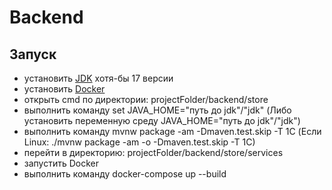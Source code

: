# Backend

## Запуск

- установить [JDK](https://jdk.java.net/archive/) хотя-бы 17 версии
- установить [Docker](https://docs.docker.com/engine/install/)
- открыть cmd по директории: projectFolder/backend/store
- выполнить команду set JAVA_HOME="путь до jdk"/"jdk" (Либо установить переменную среду JAVA_HOME="путь до jdk"/"jdk")
- выполнить команду mvnw package -am -Dmaven.test.skip -T 1C (Если Linux: ./mvnw package -am -o -Dmaven.test.skip -T 1C)
- перейти в директорию: projectFolder/backend/store/services
- запустить Docker
- выполнить команду docker-compose up --build
